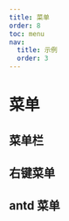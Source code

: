 ```yaml
---
title: 菜单
order: 8
toc: menu
nav:
  title: 示例
  order: 3
---
```


# 菜单

## 菜单栏

<code src="../../src/menu/menubar"></code>

## 右键菜单

<code src="../../src/menu/context-menu"></code>

## antd 菜单

<code src="../../src/menu/antd-context-menu"></code>
